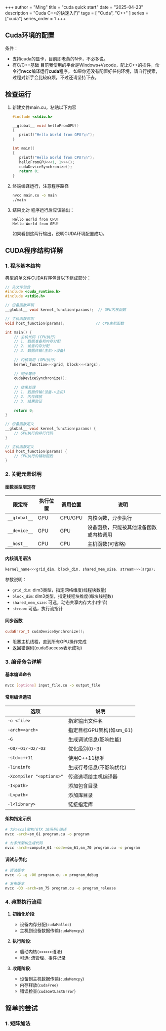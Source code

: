 +++
author = "Ming"
title = "cuda quick start"
date = "2025-04-23"
description = "Cuda C++的快速入门"
tags = [
    "Cuda",
    "C++"
]
series = ["cuda"]
series_order = 1
+++

## Cuda环境的配置
条件：
- 支持cuda的显卡，目前即老黄的N卡，不必多说。
- 有C/C++基础
目前我使用的平台是Windows+Vscode，配上C++的插件，命令行**nvcc**编译运行**cuda**程序。
如果你还没有配置好任何环境，请自行搜索，过程对新手会比较麻烦，不过还请坚持下去。
## 检查运行
1. 新建文件main.cu，粘贴以下内容
   ```cpp
   #include <stdio.h>

   __global__ void helloFromGPU()
   {
      printf("Hello World from GPU!\n");
   }

   int main()
   {
      printf("Hello World from CPU!\n");
      helloFromGPU<<<1, 1>>>();
      cudaDeviceSynchronize();
      return 0;
   }
      ```
2. 终端编译运行，注意程序路径
   ```bash
   nvcc main.cu -o main
   ./main
   ```
3. 结果比对
   程序运行后应该输出：
   ```
   Hello World from CPU!
   Hello World from GPU!
   ```
   如果看到这两行输出，说明CUDA环境配置成功。

## CUDA程序结构详解

### 1. 程序基本结构

典型的单文件CUDA程序包含以下组成部分：

```cpp
// 头文件包含
#include <cuda_runtime.h>
#include <stdio.h>

// 设备函数声明
__global__ void kernel_function(params);  // GPU内核函数

// 主机函数声明
void host_function(params);              // CPU主机函数

int main() {
    // 主机代码 (CPU执行)
    // 1. 数据准备和内存分配
    // 2. 设备内存分配
    // 3. 数据传输(主机->设备)
    
    // 内核调用 (GPU执行)
    kernel_function<<<grid, block>>>(args);
    
    // 同步等待
    cudaDeviceSynchronize();
    
    // 结果处理
    // 1. 数据传输(设备->主机)
    // 2. 内存释放
    // 3. 结果验证
    
    return 0;
}

// 设备函数定义
__global__ void kernel_function(params) {
    // GPU执行的并行代码
}

// 主机函数定义
void host_function(params) {
    // CPU执行的辅助函数
}
```

### 2. 关键元素说明

#### 函数类型限定符
| 限定符      | 执行位置 | 调用位置 | 说明 |
|------------|---------|---------|------|
| `__global__` | GPU     | CPU/GPU | 内核函数，异步执行 |
| `__device__` | GPU     | GPU     | 设备函数，只能被其他设备函数或内核调用 |
| `__host__`   | CPU     | CPU     | 主机函数(可省略) |

#### 内核调用语法
```cpp
kernel_name<<<grid_dim, block_dim, shared_mem_size, stream>>>(args);
```

参数说明：
- `grid_dim`: dim3类型，指定网格维度(线程块数量)
- `block_dim`: dim3类型，指定线程块维度(每块线程数)
- `shared_mem_size`: 可选，动态共享内存大小(字节)
- `stream`: 可选，执行流指针

#### 同步函数
```cpp
cudaError_t cudaDeviceSynchronize();
```
- 阻塞主机线程，直到所有GPU操作完成
- 返回错误码(cudaSuccess表示成功)

### 3. 编译命令详解

#### 基本编译命令
```bash
nvcc [options] input_file.cu -o output_file
```

#### 常用编译选项

| 选项 | 说明 |
|------|------|
| `-o <file>` | 指定输出文件名 |
| `-arch=<arch>` | 指定目标GPU架构(如sm_61) |
| `-G` | 生成调试信息(影响性能) |
| `-O0/-O1/-O2/-O3` | 优化级别(0-3) |
| `-std=c++11` | 使用C++11标准 |
| `-lineinfo` | 生成行号信息(不影响优化) |
| `-Xcompiler "<options>"` | 传递选项给主机编译器 |
| `-I<path>` | 添加包含目录 |
| `-L<path>` | 添加库目录 |
| `-l<library>` | 链接指定库 |

#### 架构指定示例
```bash
# 为Pascal架构(GTX 10系列)编译
nvcc -arch=sm_61 program.cu -o program

# 为多代架构生成代码
nvcc -arch=compute_61 -code=sm_61,sm_70 program.cu -o program
```

#### 调试与优化
```bash
# 调试版本
nvcc -G -g -O0 program.cu -o program_debug

# 发布版本
nvcc -O3 -arch=sm_75 program.cu -o program_release
```

### 4. 典型执行流程

1. **初始化阶段**:
   - 设备内存分配(`cudaMalloc`)
   - 主机到设备数据传输(`cudaMemcpy`)

2. **执行阶段**:
   - 启动内核(`<<<>>>`语法)
   - 可选: 流管理、事件记录

3. **收尾阶段**:
   - 设备到主机数据传输(`cudaMemcpy`)
   - 内存释放(`cudaFree`)
   - 错误检查(`cudaGetLastError`)

## 简单的尝试

### 1. 矩阵加法